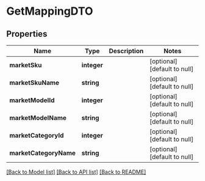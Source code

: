 # GetMappingDTO

## Properties
Name | Type | Description | Notes
------------ | ------------- | ------------- | -------------
**marketSku** | **integer** |  | [optional] [default to null]
**marketSkuName** | **string** |  | [optional] [default to null]
**marketModelId** | **integer** |  | [optional] [default to null]
**marketModelName** | **string** |  | [optional] [default to null]
**marketCategoryId** | **integer** |  | [optional] [default to null]
**marketCategoryName** | **string** |  | [optional] [default to null]

[[Back to Model list]](../README.md#documentation-for-models) [[Back to API list]](../README.md#documentation-for-api-endpoints) [[Back to README]](../README.md)



